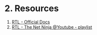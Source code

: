 # 2. Resources

1. [RTL - Official Docs](https://testing-library.com/docs/)
2. [RTL - The Net Ninja @Youtube - playlist](https://youtube.com/playlist?list=PL4cUxeGkcC9gm4_-5UsNmLqMosM-dzuvQ) 
